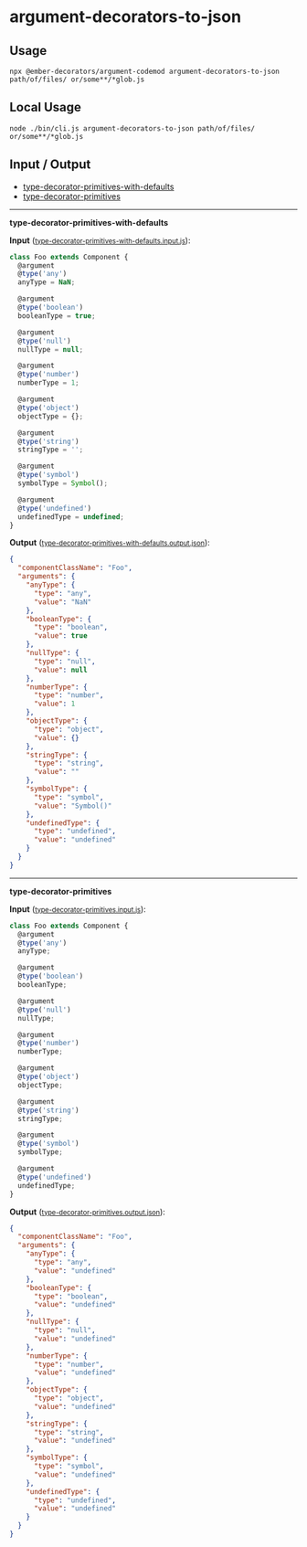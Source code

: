 # argument-decorators-to-json


## Usage

```
npx @ember-decorators/argument-codemod argument-decorators-to-json path/of/files/ or/some**/*glob.js
```

## Local Usage
```
node ./bin/cli.js argument-decorators-to-json path/of/files/ or/some**/*glob.js
```

## Input / Output

<!--FIXTURES_TOC_START-->
* [type-decorator-primitives-with-defaults](#type-decorator-primitives-with-defaults)
* [type-decorator-primitives](#type-decorator-primitives)
<!--FIXTURES_TOC_END-->

<!--FIXTURES_CONTENT_START-->
---
<a id="type-decorator-primitives-with-defaults">**type-decorator-primitives-with-defaults**</a>

**Input** (<small>[type-decorator-primitives-with-defaults.input.js](transforms/argument-decorators-to-json/__testfixtures__/type-decorator-primitives-with-defaults.input.js)</small>):
```js
class Foo extends Component {
  @argument
  @type('any')
  anyType = NaN;

  @argument
  @type('boolean')
  booleanType = true;

  @argument
  @type('null')
  nullType = null;

  @argument
  @type('number')
  numberType = 1;

  @argument
  @type('object')
  objectType = {};

  @argument
  @type('string')
  stringType = '';

  @argument
  @type('symbol')
  symbolType = Symbol();

  @argument
  @type('undefined')
  undefinedType = undefined;
}

```

**Output** (<small>[type-decorator-primitives-with-defaults.output.json](transforms/argument-decorators-to-json/__testfixtures__/type-decorator-primitives-with-defaults.output.json)</small>):
```json
{
  "componentClassName": "Foo",
  "arguments": {
    "anyType": {
      "type": "any",
      "value": "NaN"
    },
    "booleanType": {
      "type": "boolean",
      "value": true
    },
    "nullType": {
      "type": "null",
      "value": null
    },
    "numberType": {
      "type": "number",
      "value": 1
    },
    "objectType": {
      "type": "object",
      "value": {}
    },
    "stringType": {
      "type": "string",
      "value": ""
    },
    "symbolType": {
      "type": "symbol",
      "value": "Symbol()"
    },
    "undefinedType": {
      "type": "undefined",
      "value": "undefined"
    }
  }
}

```
---
<a id="type-decorator-primitives">**type-decorator-primitives**</a>

**Input** (<small>[type-decorator-primitives.input.js](transforms/argument-decorators-to-json/__testfixtures__/type-decorator-primitives.input.js)</small>):
```js
class Foo extends Component {
  @argument
  @type('any')
  anyType;

  @argument
  @type('boolean')
  booleanType;

  @argument
  @type('null')
  nullType;

  @argument
  @type('number')
  numberType;

  @argument
  @type('object')
  objectType;

  @argument
  @type('string')
  stringType;

  @argument
  @type('symbol')
  symbolType;

  @argument
  @type('undefined')
  undefinedType;
}

```

**Output** (<small>[type-decorator-primitives.output.json](transforms/argument-decorators-to-json/__testfixtures__/type-decorator-primitives.output.json)</small>):
```json
{
  "componentClassName": "Foo",
  "arguments": {
    "anyType": {
      "type": "any",
      "value": "undefined"
    },
    "booleanType": {
      "type": "boolean",
      "value": "undefined"
    },
    "nullType": {
      "type": "null",
      "value": "undefined"
    },
    "numberType": {
      "type": "number",
      "value": "undefined"
    },
    "objectType": {
      "type": "object",
      "value": "undefined"
    },
    "stringType": {
      "type": "string",
      "value": "undefined"
    },
    "symbolType": {
      "type": "symbol",
      "value": "undefined"
    },
    "undefinedType": {
      "type": "undefined",
      "value": "undefined"
    }
  }
}

```
<!--FIXTURES_CONTENT_END-->